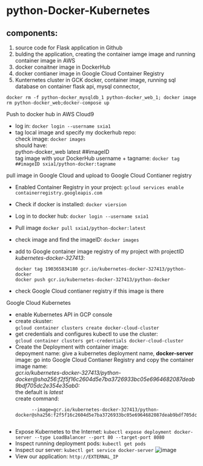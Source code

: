 # python-Docker-Kubernetes
## components:
1. source code for Flask application in Github
2. bulding the application, creating the container iamge image and running container image in AWS 
3. docker conaitner image in DockerHub
4. docker contianer image in Google Cloud Container Registry
5. Kunternetes cluster in GCK
docker, container image, running sql database on container flask api, mysql connector, 

```docker rm -f python-docker_mysqldb_1 python-docker_web_1; docker image rm python-docker_web;docker-compose up```

Push to docker hub in AWS Cloud9
- log in: ```docker login --username sxia1```
- tag local image and specify my dockerhub repo: <br>
    check image: ```docker images```  <br>
    should have:  <br>
    python-docker_web   latest  ##imageID <br>
    tag image with your DockerHub username + tagname:
    ```docker tag ##imageID sxia1/python-docker:tagname```

pull image in Google Cloud and upload to Google Cloud Contianer registry
- Enabled Container Registry in your project:
  ```gcloud services enable containerregistry.googleapis.com```
- Check if docker is installed: ```docker viersion```
- Log in to docker hub:
  ```docker login --username sxia1```
- Pull image ```docker pull sxia1/python-docker:latest```
- check image and find the imageID:
  ```docker images```
- add to Google container image registry of my project with projectID  _kubernetes-docker-327413_:

    ```docker tag 190365834180 gcr.io/kubernetes-docker-327413/python-docker```<br>
    ```docker push gcr.io/kubernetes-docker-327413/python-docker```
 - check Google Cloud contianer registry if this image is there


Google Cloud Kubernetes
 - enable Kubernetes API in GCP console 
 - create ckuster:<br>
    ```gcloud container clusters create docker-cloud-cluster```
 - get credentials and configures kubectl to use the cluster:<br>
    ```gcloud container clusters get-credentials docker-cloud-cluster```
 - Create the Deployment with container image:<br>
    depoyment name: give a kubernetes deployment name, **docker-server**<br>
    image: go into Google Cloud Contianer Registry and copy the container image name: <br>
              _gcr.io/kubernetes-docker-327413/python-docker@sha256:f2f5f16c2604d5e7ba3726933bc05e6964682087deab9bdf705dc2e354e35ab0:<tagname>_<br>
              the default <tagname> is _latest_<br>
    create command:<br>
    ```kubectl create deployment docker-server \
          --image=gcr.io/kubernetes-docker-327413/python-docker@sha256:f2f5f16c2604d5e7ba3726933bc05e6964682087deab9bdf705dc2e354e35ab0```
  
- Expose Kubernetes to the Internet:
  ```kubectl expose deployment docker-server --type LoadBalancer --port 80 --target-port 8080```
- Inspect running deployment pods: ```kubectl get pods``` <br>
- Inspect our server: ```kubectl get service docker-server```
  ![image](https://user-images.githubusercontent.com/39500675/135134418-0b26b3f7-d9ce-4cc2-b790-81b5c6b322ce.png)
- View our application:  ```http://EXTERNAL_IP```

 

